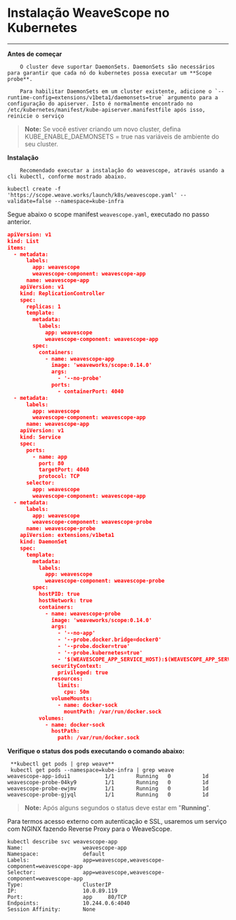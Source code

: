 Instalação WeaveScope no Kubernetes
=
---
**Antes de começar**

        O cluster deve suportar DaemonSets. DaemonSets são necessários para garantir que cada nó do kubernetes possa executar um **Scope probe**.

        Para habilitar DaemonSets em um cluster existente, adicione o `--runtime-config=extensions/v1beta1/daemonsets=true` argumento para a configuração do apiserver. Isto é normalmente encontrado no /etc/kubernetes/manifest/kube-apiserver.manifestfile após isso, reinicie o serviço
> **Note:** Se você estiver criando um novo cluster, defina KUBE_ENABLE_DAEMONSETS = true nas variáveis de ambiente do seu cluster.

**Instalação**

        Recomendado executar a instalação do weavescope, através usando a cli kubectl, conforme mostrado abaixo.

```
kubectl create -f 'https://scope.weave.works/launch/k8s/weavescope.yaml' --validate=false --namespace=kube-infra
```
Segue abaixo o scope manifest `weavescope.yaml`,  executado no passo anterior.

```json
apiVersion: v1
kind: List
items:
  - metadata:
      labels:
        app: weavescope
        weavescope-component: weavescope-app
      name: weavescope-app
    apiVersion: v1
    kind: ReplicationController
    spec:
      replicas: 1
      template:
        metadata:
          labels:
            app: weavescope
            weavescope-component: weavescope-app
        spec:
          containers:
            - name: weavescope-app
              image: 'weaveworks/scope:0.14.0'
              args:
                - '--no-probe'
              ports:
                - containerPort: 4040
  - metadata:
      labels:
        app: weavescope
        weavescope-component: weavescope-app
      name: weavescope-app
    apiVersion: v1
    kind: Service
    spec:
      ports:
        - name: app
          port: 80
          targetPort: 4040
          protocol: TCP
      selector:
        app: weavescope
        weavescope-component: weavescope-app
  - metadata:
      labels:
        app: weavescope
        weavescope-component: weavescope-probe
      name: weavescope-probe
    apiVersion: extensions/v1beta1
    kind: DaemonSet
    spec:
      template:
        metadata:
          labels:
            app: weavescope
            weavescope-component: weavescope-probe
        spec:
          hostPID: true
          hostNetwork: true
          containers:
            - name: weavescope-probe
              image: 'weaveworks/scope:0.14.0'
              args:
                - '--no-app'
                - '--probe.docker.bridge=docker0'
                - '--probe.docker=true'
                - '--probe.kubernetes=true'
                - '$(WEAVESCOPE_APP_SERVICE_HOST):$(WEAVESCOPE_APP_SERVICE_PORT)'
              securityContext:
                privileged: true
              resources:
                limits:
                  cpu: 50m
              volumeMounts:
                - name: docker-sock
                  mountPath: /var/run/docker.sock
          volumes:
            - name: docker-sock
              hostPath:
                path: /var/run/docker.sock
```

**Verifique o status dos pods executando o comando abaixo:**

```
 **kubectl get pods | grep weave**
 kubectl get pods --namespace=kube-infra | grep weave
weavescope-app-idui1           1/1       Running   0          1d
weavescope-probe-04ky9         1/1       Running   0          1d
weavescope-probe-ewjmv         1/1       Running   0          1d
weavescope-probe-gjyql         1/1       Running   0          1d

```
> **Note:** Após alguns segundos o status deve estar em "**Running**".

Para termos acesso externo com autenticação e SSL, usaremos um serviço com NGINX fazendo Reverse Proxy para o WeaveScope.


```
kubectl describe svc weavescope-app
Name:                   weavescope-app
Namespace:              default
Labels:                 app=weavescope,weavescope-component=weavescope-app
Selector:               app=weavescope,weavescope-component=weavescope-app
Type:                   ClusterIP
IP:                     10.0.89.119
Port:                   app     80/TCP
Endpoints:              10.244.0.6:4040
Session Affinity:       None
```

